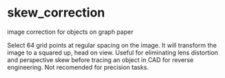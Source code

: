 # skew_correction
image correction for objects on graph paper

Select 64 grid points at regular spacing on the image. It will transform the image to a squared up, head on view. 
Useful for eliminating lens distortion and perspective skew before tracing an object in CAD for reverse engineering.
Not recomended for precision tasks. 